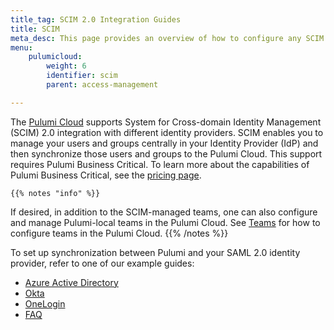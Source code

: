 ```yaml
---
title_tag: SCIM 2.0 Integration Guides
title: SCIM
meta_desc: This page provides an overview of how to configure any SCIM 2.0 identity provider with the Pulumi Service.
menu:
    pulumicloud:
        weight: 6
        identifier: scim
        parent: access-management

---
```


The [Pulumi Cloud](https://app.pulumi.com) supports System for Cross-domain Identity Management (SCIM) 2.0 integration with different identity providers. SCIM enables you to manage your users and groups centrally in your Identity Provider (IdP) and then synchronize those users and groups to the Pulumi Cloud. This support requires Pulumi Business Critical. To learn more about the capabilities of Pulumi Business Critical, see the [pricing page](/pricing/).

    {{% notes "info" %}}
If desired, in addition to the SCIM-managed teams, one can also configure and manage Pulumi-local teams in the Pulumi Cloud. See [Teams](/docs/intro/pulumi-cloud/teams/) for how to configure teams in the Pulumi Cloud.
    {{% /notes %}}

To set up synchronization between Pulumi and your SAML 2.0 identity provider, refer to one of our example guides:

- [Azure Active Directory](/docs/guides/scim/azuread/)
- [Okta](/docs/guides/scim/okta/)
- [OneLogin](/docs/guides/scim/onelogin/)
- [FAQ](/docs/guides/scim/faq/)
